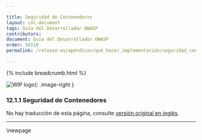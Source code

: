 ```yaml
---

title: Seguridad de Contenedores
layout: col-document
tags: Guía del Desarrollador OWASP
contributors:
document: Guía del Desarrollador OWASP
order: 54110
permalink: /release-es/apéndices/qué_hacer_implementación/seguridad_contenedores/

---
```


{% include breadcrumb.html %}

<style type="text/css">
.image-right {
  height: 180px;
  display: block;
  margin-left: auto;
  margin-right: auto;
  float: right;
}
</style>

![WIP logo](../../../assets/images/dg_wip.png "Trabajo en curso"){: .image-right }

### 12.1.1 Seguridad de Contenedores

No hay traducción de esta página, consulte [versión original en inglés][release140101].

----

[release140101]: https://github.com/OWASP/www-project-developer-guide/blob/main/release/14-appendices/01-implementation-dos-donts/01-container-security.md

\newpage
